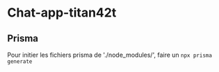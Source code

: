 # Chat-app-titan42t

## Prisma

Pour initier les fichiers prisma de './node_modules/', faire un `npx prisma generate`